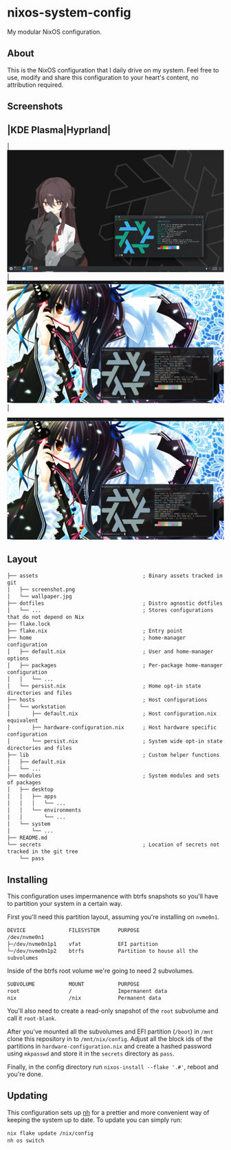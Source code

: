 # nixos-system-config
My modular NixOS configuration.

## About
This is the NixOS configuration that I daily drive on my system. Feel free to use,
modify and share this configuration to your heart's content, no attribution required.

## Screenshots
|KDE Plasma|Hyprland|
---------------------
|![plasma screenshot](assets/screenshots/kde.png)|![hyprland screenshot](assets/screenshots/hyprland.png)|

![Screeenshot](assets/screenshot.png)

## Layout
```
├── assets                                  ; Binary assets tracked in git
│   ├── screenshot.png
│   └── wallpaper.jpg
├── dotfiles                                ; Distro agnostic dotfiles
│   └── ...                                 ; Stores configurations that do not depend on Nix
├── flake.lock
├── flake.nix                               ; Entry point
├── home                                    ; home-manager configuration
│   ├── default.nix                         ; User and home-manager options
│   ├── packages                            ; Per-package home-manager configuration
│   │   └── ...
│   └── persist.nix                         ; Home opt-in state directories and files
├── hosts                                   ; Host configurations
│   └── workstation
│       ├── default.nix                     ; Host configuration.nix equivalent
│       ├── hardware-configuration.nix      ; Host hardware specific configuration
│       └── persist.nix                     ; System wide opt-in state directories and files
├── lib                                     ; Custom helper functions
│   ├── default.nix
│   └── ...
├── modules                                 ; System modules and sets of packages
│   ├── desktop
│   │   ├── apps
│   │   │   └── ...
│   │   └── environments
│   │       └── ...
│   └── system
│       └── ...
├── README.md
└── secrets                                 ; Location of secrets not tracked in the git tree
    └── pass
```

## Installing
This configuration uses impermanence with btrfs snapshots so you'll have to partition
your system in a certain way.

First you'll need this partition layout, assuming you're installing on `nvme0n1`.
```
DEVICE              FILESYSTEM      PURPOSE
/dev/nvme0n1
├─/dev/nvme0n1p1    vfat            EFI partition
└─/dev/nvme0n1p2    btrfs           Partition to house all the subvolumes
```

Inside of the btrfs root volume we're going to need 2 subvolumes.
```
SUBVOLUME           MOUNT           PURPOSE
root                /               Impermanent data
nix                 /nix            Permanent data
```

You'll also need to create a read-only snapshot of the `root` subvolume
and call it `root-blank`.

After you've mounted all the subvolumes and EFI partition (`/boot`) in `/mnt`
clone this repository in to `/mnt/nix/config`. Adjust all the block ids of the partitions
in `hardware-configuration.nix` and create a hashed password using `mkpasswd` and store it
in the `secrets` directory as `pass`.  

Finally, in the config directory run `nixos-install --flake '.#'`, reboot and you're done.

## Updating
This configuration sets up [nh](https://github.com/viperML/nh) for a prettier and more convenient
way of keeping the system up to date. To update you can simply run:
```sh
nix flake update /nix/config
nh os switch
```
